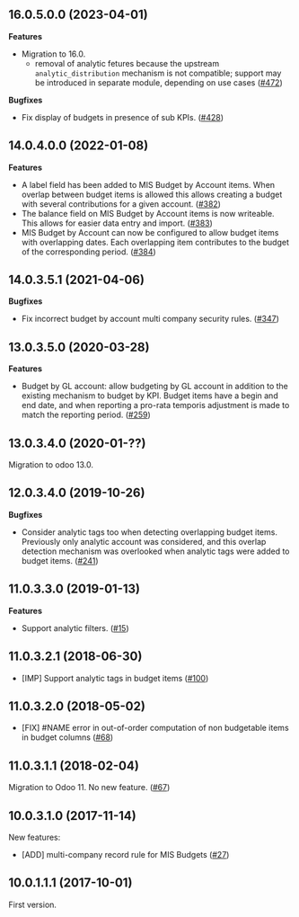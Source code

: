 ## 16.0.5.0.0 (2023-04-01)

**Features**

- Migration to 16.0.
  - removal of analytic fetures because the upstream `analytic_distribution` mechanism
    is not compatible; support may be introduced in separate module, depending on use
    cases ([\#472](https://github.com/OCA/mis-builder/issues/472))

**Bugfixes**

- Fix display of budgets in presence of sub KPIs.
  ([\#428](https://github.com/OCA/mis-builder/issues/428))

## 14.0.4.0.0 (2022-01-08)

**Features**

- A label field has been added to MIS Budget by Account items. When overlap between
  budget items is allowed this allows creating a budget with several contributions for a
  given account. ([\#382](https://github.com/OCA/mis-builder/issues/382))
- The balance field on MIS Budget by Account items is now writeable. This allows for
  easier data entry and import. ([\#383](https://github.com/OCA/mis-builder/issues/383))
- MIS Budget by Account can now be configured to allow budget items with overlapping
  dates. Each overlapping item contributes to the budget of the corresponding period.
  ([\#384](https://github.com/OCA/mis-builder/issues/384))

## 14.0.3.5.1 (2021-04-06)

**Bugfixes**

- Fix incorrect budget by account multi company security rules.
  ([\#347](https://github.com/OCA/mis-builder/issues/347))

## 13.0.3.5.0 (2020-03-28)

**Features**

- Budget by GL account: allow budgeting by GL account in addition to the existing
  mechanism to budget by KPI. Budget items have a begin and end date, and when reporting
  a pro-rata temporis adjustment is made to match the reporting period.
  ([\#259](https://github.com/OCA/mis-builder/issues/259))

## 13.0.3.4.0 (2020-01-??)

Migration to odoo 13.0.

## 12.0.3.4.0 (2019-10-26)

**Bugfixes**

- Consider analytic tags too when detecting overlapping budget items. Previously only
  analytic account was considered, and this overlap detection mechanism was overlooked
  when analytic tags were added to budget items.
  ([\#241](https://github.com/oca/mis-builder/issues/241))

## 11.0.3.3.0 (2019-01-13)

**Features**

- Support analytic filters. ([\#15](https://github.com/oca/mis-builder/issues/15))

## 11.0.3.2.1 (2018-06-30)

- \[IMP\] Support analytic tags in budget items
  ([\#100](https://github.com/OCA/mis-builder/pull/100))

## 11.0.3.2.0 (2018-05-02)

- \[FIX\] \#NAME error in out-of-order computation of non budgetable items in budget
  columns ([\#68](https://github.com/OCA/mis-builder/pull/69))

## 11.0.3.1.1 (2018-02-04)

Migration to Odoo 11. No new feature.
([\#67](https://github.com/OCA/mis-builder/pull/67))

## 10.0.3.1.0 (2017-11-14)

New features:

- \[ADD\] multi-company record rule for MIS Budgets
  ([\#27](https://github.com/OCA/mis-builder/issues/27))

## 10.0.1.1.1 (2017-10-01)

First version.
